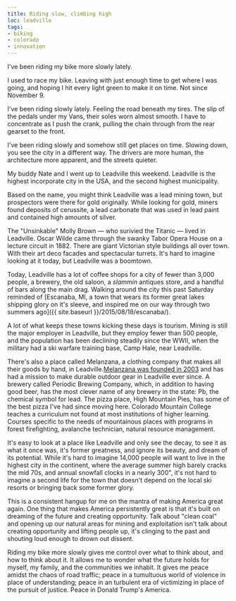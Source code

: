 ```yaml
---
title: Riding slow, climbing high
loc: leadville
tags:
- biking
- colorado
- innovation
---
```

I've been riding my bike more slowly lately.

I used to race my bike. Leaving with just enough time to get where I was going, and hoping I hit every light green to make it on time. Not since November 9.

I've been riding slowly lately. Feeling the road beneath my tires. The slip of the pedals under my Vans, their soles worn almost smooth. I have to concentrate as I push the crank, pulling the chain through from the rear gearset to the front.

I've been riding slowly and somehow still get places on time. Slowing down, you see the city in a different way. The drivers are more human, the architecture more apparent, and the streets quieter.

My buddy Nate and I went up to Leadville this weekend. Leadville is the highest incorporate city in the USA, and the second highest municipality.

Based on the name, you might think Leadville was a lead mining town, but prospectors were there for gold originally. While looking for gold, miners found deposits of cerussite, a lead carbonate that was used in lead paint and contained high amounts of silver.

The "Unsinkable" Molly Brown — who surivied the Titanic — lived in Leadville. Oscar Wilde came through the swanky Tabor Opera House on a lecture circuit in 1882. There are giant Victorian style buildings all over town. With their art deco facades and spectacular turrets. It's hard to imagine looking at it today, but Leadville was a boomtown.

Today, Leadville has a lot of coffee shops for a city of fewer than 3,000 people, a brewery, the old saloon, a _slammin_ antiques store, and a handful of bars along the main drag. Walking around the city this past Saturday reminded of [Escanaba, MI, a town that wears its former great lakes shipping glory on it's sleeve, and inspired me on our way through two summers ago]({{ site.baseurl }}/2015/08/18/escanaba/).

A lot of what keeps these towns kicking these days is tourism. Mining is still the major employer in Leadville, but they employ fewer than 500 people, and the population has been declining steadily since the WWII, when the military had a ski warfare training base, Camp Hale, near Leadville.

There's also a place called Melanzana, a clothing company that makes all their goods by hand, in Leadville.[Melanzana was founded in 2003](http://www.denverpost.com/2012/07/12/leadvilles-melanzana-thriving-with-locally-made-clothing/) and has had a mission to make durable outdoor gear in Leadville ever since. A brewery called Periodic Brewing Company, which, in addition to having good beer, has the most clever name of any brewery in the state: Pb, the chemical symbol for lead. The pizza place, High Mountain Pies, has some of the best pizza I've had since moving here. Colorado Mountain College teaches a curriculum not found at most institutions of higher learning. Courses specific to the needs of mountainous places with programs in forest firefighting, avalanche technician, natural resource management.

It's easy to look at a place like Leadville and only see the decay, to see it as what it once was, it's former greatness, and ignore its beauty, and dream of its potential. While it's hard to imagine 14,000 people will want to live in the highest city in the continent, where the average summer high barely cracks the mid 70s, and annual snowfall clocks in a nearly 300", it's not hard to imagine a second life for the town that doesn't depend on the local ski resorts or bringing back some former glory.

This is a consistent hangup for me on the mantra of making America great again. One thing that makes America persistently great is that it's built on dreaming of the future and creating opportunity. Talk about "clean coal" and opening up our natural areas for mining and exploitation isn't talk about creating opportunity and lifting people up, it's clinging to the past and shouting loud enough to drown out dissent.

Riding my bike more slowly gives me control over what to think about, and how to think about it. It allows me to wonder what the future holds for myself, my family, and the communities we inhabit. It gives me peace amidst the chaos of road traffic; peace in a tumultuous world of violence in place of understanding; peace in an turbulent era of victimizing in place of the pursuit of justice. Peace in Donald Trump's America.
